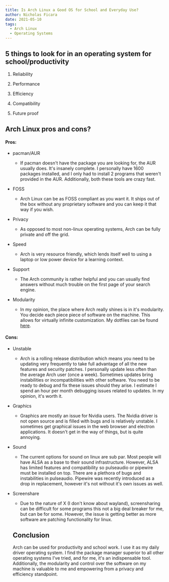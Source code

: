 ```yaml
---
title: Is Arch Linux a Good OS for School and Everyday Use?
author: Nicholas Ficara
date: 2021-05-10
tags:
  - Arch Linux
  - Operating Systems
---
```


## 5 things to look for in an operating system for school/productivity

1. Reliability

2. Performance

3. Efficiency

4. Compatibility

5. Future proof

## Arch Linux pros and cons?

#### Pros:

- pacman/AUR
  
  - If pacman doesn't have the package you are looking for, the AUR usually does. It's insanely complete. I personally have 1600 packages installed, and I only had to install 2 programs that weren't provided in the AUR. Additionally, both these tools are crazy fast.

- FOSS
  
  - Arch Linux can be as FOSS compliant as you want it. It ships out of the box without any proprietary software and you can keep it that way if you wish.

- Privacy
  
  - As opposed to most non-linux operating systems, Arch can be fully private and off the grid.

- Speed
  
  - Arch is very resource friendly, which lends itself well to using a laptop or low power device for a learning context.

- Support
  
  - The Arch community is rather helpful and you can usually find answers without much trouble on the first page of your search engine.

- Modularity
  
  - In my opinion, the place where Arch really shines is in it's modularity. You decide each piece piece of software on the machine. This allows for virtually infinite customization. My dotfiles can be found [here](https://github.com/Green-Robot-Dev-Studios/dots).

#### Cons:

- Unstable
  
  - Arch is a rolling release distribution which means you need to be updating very frequently to take full advantage of all the new features and security patches. I personally update less often than the average Arch user (once a week). Sometimes updates bring instabilities or incompatibilities with other software. You need to be ready to debug and fix these issues should they arise. I estimate I spend an hour per month debugging issues related to updates. In my opinion, it's worth it.

- Graphics
  
  - Graphics are mostly an issue for Nvidia users. The Nvidia driver is not open source and is filled with bugs and is relatively unstable. I sometimes get graphical issues in the web browser and electron applications. It doesn't get in the way of things, but is quite annoying.

- Sound
  
  - The current options for sound on linux are sub par. Most people will have ALSA as a base to their sound infrastructure. However, ALSA has limited features and compatibility so pulseaudio or pipewire must be installed on top. There are a plethora of bugs and instabilities in pulseaudio. Pipewire was recently introduced as a drop in replacement, however it's not without it's own issues as well.

- Screenshare
  
  - Due to the nature of X (I don't know about wayland), screensharing can be difficult for some programs this not a big deal breaker for me, but can be for some. However, the issue is getting better as more software are patching functionality for linux. 
  
  ## Conclusion
  
  Arch can be used for productivity and school work. I use it as my daily driver operating system. I find the package manager superior to all other operating systems I've tried, and for me, it's an indispensable tool. Additionally, the modularity and control over the software on my machine is valuable to me and empowering from a privacy and efficiency standpoint.
  
  
